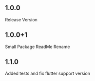 ## 1.0.0
Release Version
## 1.0.0+1
Small Package ReadMe Rename
## 1.1.0
Added tests and fix flutter support version
